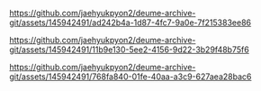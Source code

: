 https://github.com/jaehyukpyon2/deume-archive-git/assets/145942491/ad242b4a-1d87-4fc7-9a0e-7f215383ee86

https://github.com/jaehyukpyon2/deume-archive-git/assets/145942491/11b9e130-5ee2-4156-9d22-3b29f48b75f6

https://github.com/jaehyukpyon2/deume-archive-git/assets/145942491/768fa840-01fe-40aa-a3c9-627aea28bac6

